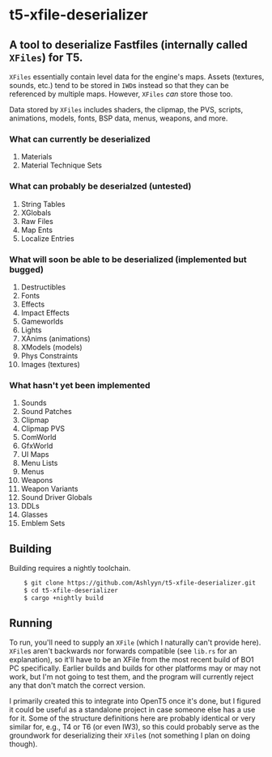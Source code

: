 # t5-xfile-deserializer
## A tool to deserialize Fastfiles (internally called `XFiles`) for T5.

`XFiles` essentially contain level data for the engine's maps. Assets (textures, sounds, etc.) tend to be stored in `IWD`s instead so that they can be referenced by multiple maps. However, `XFiles` *can* store those too.

Data stored by `XFiles` includes shaders, the clipmap, the PVS, scripts, animations, models, fonts, BSP data, menus, weapons, and more.

### What can currently be deserialized
1. Materials
2. Material Technique Sets

### What can probably be deserialzed (untested)
1. String Tables
2. XGlobals
3. Raw Files
4. Map Ents
5. Localize Entries

### What will soon be able to be deserialized (implemented but bugged)
1. Destructibles
2. Fonts
3. Effects
4. Impact Effects
4. Gameworlds
5. Lights
6. XAnims (animations)
7. XModels (models)
8. Phys Constraints
9. Images (textures)

### What hasn't yet been implemented
1. Sounds
2. Sound Patches
3. Clipmap
4. Clipmap PVS
5. ComWorld
6. GfxWorld
7. UI Maps
8. Menu Lists
9. Menus
10. Weapons
11. Weapon Variants
12. Sound Driver Globals
13. DDLs
14. Glasses
15. Emblem Sets

## Building
Building requires a nightly toolchain.
```bash
    $ git clone https://github.com/Ashlyyn/t5-xfile-deserializer.git
    $ cd t5-xfile-deserializer
    $ cargo +nightly build
```

## Running
To run, you'll need to supply an `XFile` (which I naturally can't provide here). `XFile`s aren't backwards nor forwards compatible (see `lib.rs` for an explanation), so it'll have to be an XFile from the most recent build of BO1 PC specifically. Earlier builds and builds for other platforms may or may not work, but I'm not going to test them, and the program will currently reject any that don't match the correct version. 

I primarily created this to integrate into OpenT5 once it's done, but I figured it could be useful as a standalone project in case someone else has a use for it. Some of the structure definitions here are probably identical or very similar for, e.g., T4 or T6 (or even IW3), so this could probably serve as the groundwork for deserializing their `XFile`s (not something I plan on doing though).
